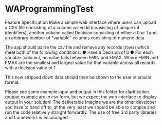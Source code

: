 # WAProgrammingTest

Feature Specification
Make a simple web interface where users can upload a CSV file consisting of a column called Id (consisting of unique int identifiers), another column called Decision consisting of either a 0 or 1 and an arbitrary number of "variable" columns consisting of numeric data.

The app should parse the csv file and remove any records (rows) which meet both of the following conditions:
●	Have a Decision of 0
●	For each variable (column), no value falls between FMIN and FMAX.
Where FMIN and FMAX are the smallest and largest value for that variable across all records with a decision value of 1.

This new stripped down data should then be shown to the user in tabular format.

Please see some example input and output in this folder for clarification (output example are in csv form, but we expect the web interface to display output in your solution)
The deliverable
Imagine we are the other developer you have to hand off to, at the very least we should be able to compile and run the code relatively straight forwardly. The use of free 3rd party libraries and frameworks is encouraged.
